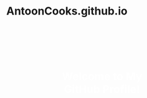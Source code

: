 # AntoonCooks.github.io
<div style="background-image: url('https://github.com/user-attachments/assets/c4b2bda9-7dd3-428f-ab4f-f001f45e4531'); background-size: cover; height: 300px;">
  <h1 align="center" style="padding: 100px; color: white;">Welcome to My GitHub Profile!</h1>
</div>





